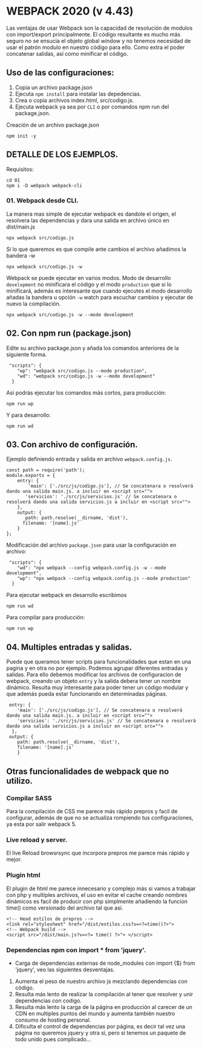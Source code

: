 
# WEBPACK 2020 (v 4.43)
Las ventajas de usar Webpack son la capacidad de resolución de modulos con import/export principalmente.
El código resultante es mucho más seguro no se ensucia el objeto global window y no tenemos necesidad de usar el patrón modulo en nuestro código para ello.
Como extra el poder concatenar salidas, así como minificar el código.

## Uso de las configuraciones:
1. Copia un archivo package.json
2. Ejecuta `npm install` para instalar las depedencias.
3. Crea o copia archivos index.html, src/codigo.js.
4. Ejecuta webpack ya sea por `CLI` o por comandos npm run del package.json.


Creación de un archivo package.json

``` 
npm init -y
```

## DETALLE DE LOS EJEMPLOS.

Requisitos:

``` 
cd 01
npm i -D webpack webpack-cli
```

### 01. Webpack desde CLI.

La manera mas simple de ejecutar webpack es dandole el origen, el resolvera las dependencias y dara una salida en archivo único en dist/main.js
``` 
npx webpack src/codigo.js
```
Si lo que queremos es que compile ante cambios el archivo añadimos la bandera -w
``` 
npx webpack src/codigo.js -w
```
Webpack se puede ejecutar en varios modos. Modo de desarrollo `development` no minificara el código y el modo `production` que si lo minificará, además es interesante que cuando ejecutes el modo desarrollo añadas la bandera u opción `-w` watch para escuchar cambios y ejecutar de nuevo la compilación.

```` 
npx webpack src/codigo.js -w --mode development
````

## 02. Con npm run (package.json)
Edite su archivo package.json y añada los comandos anteriores de la siguiente forma.
``` 
 "scripts": {
    "wp": "webpack src/codigo.js --mode production",
    "wd": "webpack src/codigo.js -w --mode development"
  }
```
Asi podrás ejecutar los comandos más cortos, para producción:
``` 
npm run wp
```
Y para desarrollo:
``` 
npm run wd
```
## 03. Con archivo de configuración.
Ejemplo definiendo entrada y salida en archivo `webpack.config.js`.

``` 
const path = require('path');
module.exports = {
    entry: {
        'main': ['./src/js/codigo.js'], // Se concatenara o resolverá dando una salida main.js. a incluir en <script src="">
       'servicios': './src/js/servicios.js' // Se concatenara o resolverá dando una salida servicios.js a incluir en <script src="">
    },
    output: {
       path: path.resolve(__dirname, 'dist'),
      filename: '[name].js'
    }
};
```
Modificación del archivo `package.json` para usar la configuración en archivo:
``` 
 "scripts": {
    "wd": "npx webpack --config webpack.config.js -w --mode development",
    "wp": "npx webpack --config webpack.config.js --mode production"
  }
```
Para ejecutar webpack en desarrollo escribimos

``` 
npm run wd
```
Para compilar para producción:
``` 
npm run wp
```

## 04. Multiples entradas y salidas.
Puede que queramos tener scripts para funcionalidades que estan en una pagina y en otra no por ejemplo.
Podemos agrupar diferentes entradas y salidas.
Para ello debemos modificar los archivos de configuracion de webpack, creando un objeto `entry` y la salida debera tener un nombre dinámico.
Resulta muy interesante para poder tener un código modular y que además pueda estar funcionando en determinadas páginas.
``` 
 entry: {
    'main': ['./src/js/codigo.js'], // Se concatenara o resolverá dando una salida main.js. a incluir en <script src="">
    'servicios': './src/js/servicios.js' // Se concatenara o resolverá dando una salida servicios.js a incluir en <script src="">
  },
 output: {
    path: path.resolve(__dirname, 'dist'),
    filename: '[name].js'
    }
```

## Otras funcionalidades de webpack que no utilizo.
 
### Compilar SASS
Para la compilación de CSS me parece más rápido prepros y facil de configurar, además de que no se actualiza rompiendo tus configuraciones, ya esta por salir webpack 5.

### Live reload y server.
El live Reload browsrsync que incorpora prepros me parece más rápido y mejor.
### Plugin html
El plugin de html me parece innecesario y complejo más si vamos a trabajar con php y multiples archivos, el uso en evitar el cache creando nombres dinámicos es facil de producir con php simplmente añadiendo la funcion time() como versionado del archivo tal que así.
``` 
<!-- Head estilos de prepros -->
<link rel="stylesheet" href="/dist/estilos.css?v=<?=time()?>">
<!-- Webpack build -->
<script src="/dist/main.js?v=<?= time() ?>"> </script>
```

### Dependencias npm con import * from 'jquery'.
* Carga de dependencias externas de node_modules con import {$} from 'jquery', veo las siguientes desventajas.
1. Aumenta el peso de nuestro archivo js mezclando dependencias con código.
2. Resulta más lento de realizar la compilación al tener que resolver y unir dependencias con codigo.
3. Resulta más lento la carga de la página en producción al carecer de un CDN en multiples puntos del mundo y aumenta también nuestro consumo de hosting personal.
4. Dificulta el control de dependencias por página, es decir tal vez una página no queremos jquery y otra si, pero si tenemos un paquete de todo unido pues complicado...

